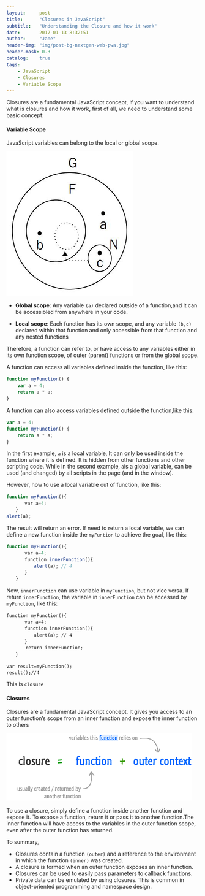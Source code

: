 ```yaml
---
layout:     post
title:      "Closures in JavaScript"
subtitle:   "Understanding the Closure and how it work"
date:       2017-01-13 8:32:51
author:     "Jane"
header-img: "img/post-bg-nextgen-web-pwa.jpg"
header-mask: 0.3
catalog:    true
tags:
    - JavaScript
    - Closures
    - Variable Scope
---
```


Closures are a fundamental JavaScript concept, if you want to understand what is closures and how it work, first of all, we need to understand some basic concept:

#### Variable Scope

JavaScript variables can belong to the local or global scope.

![Variable-scope](/img/in-article/2017-01-13-Closures-in-JavaScript/variable-scope.jpeg)

* **Global scope**: Any variable `(a)` declared outside of a function,and it can be accessibled from anywhere in your code. 

* **Local scope**: Each function has its own scope, and any variable `(b,c)` declared within that function and  only accessible from that function and any nested functions

Therefore, a function can refer to, or have access to any variables either in its own function scope, of outer (parent) functions or from the global scope.

A function can access all variables defined inside the function, like this:

```Javascript
function myFunction() {
    var a = 4;
    return a * a;
}
```

A function can also access variables defined outside the function,like this:

```Javascript
var a = 4;
function myFunction() {
    return a * a;
}
```
In the first example,  `a` is a local variable, It can only be used inside the function where it is defined. It is hidden from other functions and other scripting code.
While in the second example, `a`is a global variable, can be used (and changed) by all scripts in the page (and in the window). 

However, how to use a local variable out of function, like this:

```Javascript
function myFunction(){
　　　　var a=4;
　　}
alert(a); 
```
The result will return an error. If need to return a local variable, we can define a new function inside the `myFuntion` to achieve the goal, like this:

```Javascript
function myFunction(){
　　　　var a=4;
　　　　function innerFunction(){
　　　　　　alert(a); // 4
　　　　}
　　}
```
Now, `innerFunction` can use variable in `myFunction`, but not vice versa. If return `innerFunction`, the variable in `innerFunction` can be accessed by `myFunction`, like this:

```
function myFunction(){
　　　　var a=4;
　　　　function innerFunction(){
　　　　　　alert(a); // 4
　　　　}
       return innerFunction;
　　}

var result=myFunction();
result();//4

``` 
This is `closure`

#### Closures

Closures are a fundamental JavaScript concept. It gives you access to an outer function’s scope from an inner function and expose the inner function to others

![Closure-scope](/img/in-article/2017-01-13-Closures-in-JavaScript/definition-closure.png)

To use a closure, simply define a function inside another function and expose it. To expose a function, return it or pass it to another function.The inner function will have access to the variables in the outer function scope, even after the outer function has returned.

To summary,

* Closures contain a function `(outer)` and a reference to the environment in which the function `(inner)` was created.
* A closure is formed when an outer function exposes an inner function.
* Closures can be used to easily pass parameters to callback functions.
* Private data can be emulated by using closures.  This is common in object-oriented programming and namespace design.





